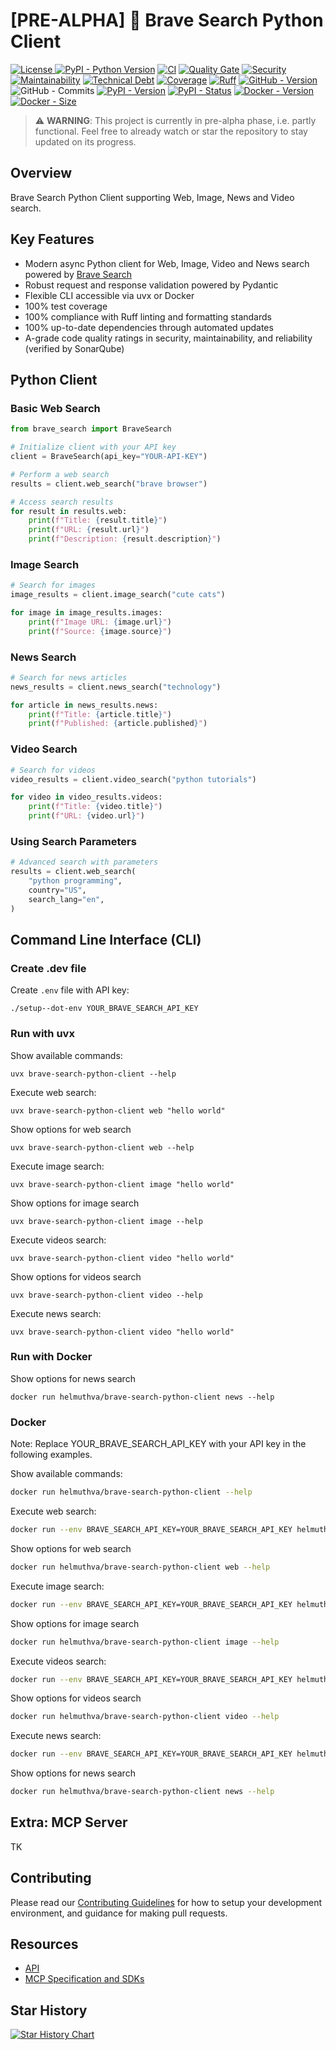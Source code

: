 # [PRE-ALPHA] 🦁 Brave Search Python Client

[![License](https://img.shields.io/github/license/helmut-hoffer-von-ankershoffen/brave-search-python-client?logo=opensourceinitiative&logoColor=3DA639&labelColor=414042&color=A41831)
](https://github.com/helmut-hoffer-von-ankershoffen/brave-search-python-client/blob/main/LICENSE)
[![PyPI - Python Version](https://img.shields.io/pypi/pyversions/brave-search-python-client.svg?logo=python&color=204361&labelColor=1E2933)](https://github.com/helmut-hoffer-von-ankershoffen/brave-search-python-client/blob/main/noxfile.py)
[![CI](https://github.com/helmut-hoffer-von-ankershoffen/brave-search-python-client/actions/workflows/test-and-report.yml/badge.svg)](https://github.com/helmut-hoffer-von-ankershoffen/brave-search-python-client/actions/workflows/test-and-report.yml)
[![Quality Gate](https://sonarcloud.io/api/project_badges/measure?project=helmut-hoffer-von-ankershoffen_brave-search-python-client&metric=alert_status)](https://sonarcloud.io/summary/new_code?id=helmut-hoffer-von-ankershoffen_brave-search-python-client)
[![Security](https://sonarcloud.io/api/project_badges/measure?project=helmut-hoffer-von-ankershoffen_brave-search-python-client&metric=security_rating)](https://sonarcloud.io/summary/new_code?id=helmut-hoffer-von-ankershoffen_brave-search-python-client)
[![Maintainability](https://sonarcloud.io/api/project_badges/measure?project=helmut-hoffer-von-ankershoffen_brave-search-python-client&metric=sqale_rating)](https://sonarcloud.io/summary/new_code?id=helmut-hoffer-von-ankershoffen_brave-search-python-client)
[![Technical Debt](https://sonarcloud.io/api/project_badges/measure?project=helmut-hoffer-von-ankershoffen_brave-search-python-client&metric=sqale_index)](https://sonarcloud.io/summary/new_code?id=helmut-hoffer-von-ankershoffen_brave-search-python-client)
[![Coverage](https://codecov.io/gh/helmut-hoffer-von-ankershoffen/brave-search-python-client/graph/badge.svg?token=SX34YRP30E)](https://codecov.io/gh/helmut-hoffer-von-ankershoffen/brave-search-python-client)
[![Ruff](https://img.shields.io/badge/style-Ruff-blue?color=D6FF65)](https://github.com/helmut-hoffer-von-ankershoffen/brave-search-python-client/blob/main/noxfile.py)
[![GitHub - Version](https://img.shields.io/github/v/release/helmut-hoffer-von-ankershoffen/brave-search-python-client?label=GitHub&style=flat&labelColor=1C2C2E&color=blue&logo=GitHub&logoColor=white)](https://github.com/helmut-hoffer-von-ankershoffen/brave-search-python-clientidge/releases)
![GitHub - Commits](https://img.shields.io/github/commit-activity/m/helmut-hoffer-von-ankershoffen/brave-search-python-client/main?label=commits&style=flat&labelColor=1C2C2E&color=blue&logo=GitHub&logoColor=white)
[![PyPI - Version](https://img.shields.io/pypi/v/brave-search-python-client.svg?label=PyPI&logo=pypi&logoColor=%23FFD243&labelColor=%230073B7&color=FDFDFD)](https://pypi.python.org/pypi/brave-search-python-client)
[![PyPI - Status](https://img.shields.io/pypi/status/brave-search-python-client?logo=pypi&logoColor=%23FFD243&labelColor=%230073B7&color=FDFDFD)](https://pypi.python.org/pypi/brave-search-python-client)
[![Docker - Version](https://img.shields.io/docker/v/helmuthva/brave-search-python-client?sort=semver&label=Docker&logo=docker&logoColor=white&labelColor=1354D4&color=10151B)](https://hub.docker.com/r/helmuthva/brave-search-python-client/tags)
[![Docker - Size](https://img.shields.io/docker/image-size/helmuthva/brave-search-python-client?sort=semver&arch=arm64&label=image&logo=docker&logoColor=white&labelColor=1354D4&color=10151B)](https://hub.docker.com/r/helmuthva/brave-search-python-client/)
<!---
[![ghcr.io - Version](https://ghcr-badge.egpl.dev/helmut-hoffer-von-ankershoffen/brave-search-python-client/tags?color=%2344cc11&ignore=0.0%2C0%2Clatest&n=3&label=ghcr.io&trim=)](https://github.com/helmut-hoffer-von-ankershoffen/brave-search-python-client/pkgs/container/brave-search-python-client)
[![ghcr.io - Sze](https://ghcr-badge.egpl.dev/helmut-hoffer-von-ankershoffen/brave-search-python-client/size?color=%2344cc11&tag=latest&label=size&trim=)](https://github.com/helmut-hoffer-von-ankershoffen/brave-search-python-client/pkgs/container/brave-search-python-client)
-->
> ⚠️ **WARNING**: This project is currently in pre-alpha phase, i.e. partly functional. Feel free to already watch or star the repository to stay updated on its progress.


## Overview

Brave Search Python Client supporting Web, Image, News and Video search.

## Key Features

* Modern async Python client for Web, Image, Video and News search powered by [Brave Search](https://brave.com/search/api/)
* Robust request and response validation powered by Pydantic
* Flexible CLI accessible via uvx or Docker
* 100% test coverage
* 100% compliance with Ruff linting and formatting standards
* 100% up-to-date dependencies through automated updates
* A-grade code quality ratings in security, maintainability, and reliability (verified by SonarQube)

## Python Client

### Basic Web Search

```python
from brave_search import BraveSearch

# Initialize client with your API key
client = BraveSearch(api_key="YOUR-API-KEY")

# Perform a web search
results = client.web_search("brave browser")

# Access search results
for result in results.web:
    print(f"Title: {result.title}")
    print(f"URL: {result.url}")
    print(f"Description: {result.description}")
```

### Image Search

```python
# Search for images
image_results = client.image_search("cute cats")

for image in image_results.images:
    print(f"Image URL: {image.url}")
    print(f"Source: {image.source}")
```

### News Search

```python
# Search for news articles
news_results = client.news_search("technology")

for article in news_results.news:
    print(f"Title: {article.title}")
    print(f"Published: {article.published}")
```

### Video Search

```python
# Search for videos
video_results = client.video_search("python tutorials")

for video in video_results.videos:
    print(f"Title: {video.title}")
    print(f"URL: {video.url}")
```

### Using Search Parameters

```python
# Advanced search with parameters
results = client.web_search(
    "python programming",
    country="US",
    search_lang="en",
)
```

## Command Line Interface (CLI)

### Create .dev file

Create `.env` file with API key:

```shell
./setup--dot-env YOUR_BRAVE_SEARCH_API_KEY
```

### Run with uvx

Show available commands:

```shell
uvx brave-search-python-client --help
```

Execute web search:

```shell
uvx brave-search-python-client web "hello world"
```

Show options for web search

```shell
uvx brave-search-python-client web --help
```

Execute image search:

```shell
uvx brave-search-python-client image "hello world"
```

Show options for image search

```shell
uvx brave-search-python-client image --help
```

Execute videos search:

```shell
uvx brave-search-python-client video "hello world"
```

Show options for videos search

```shell
uvx brave-search-python-client video --help
```

Execute news search:

```shell
uvx brave-search-python-client video "hello world"
```

### Run with Docker

Show options for news search

```shell
docker run helmuthva/brave-search-python-client news --help
```

### Docker

Note: Replace YOUR_BRAVE_SEARCH_API_KEY with your API key in the following examples.

Show available commands:

```bash
docker run helmuthva/brave-search-python-client --help
```

Execute web search:

```bash
docker run --env BRAVE_SEARCH_API_KEY=YOUR_BRAVE_SEARCH_API_KEY helmuthva/brave-search-python-client web "hello world"
```

Show options for web search

```bash
docker run helmuthva/brave-search-python-client web --help
```

Execute image search:

```bash
docker run --env BRAVE_SEARCH_API_KEY=YOUR_BRAVE_SEARCH_API_KEY helmuthva/brave-search-python-client image "hello world"
```

Show options for image search

```bash
docker run helmuthva/brave-search-python-client image --help
```

Execute videos search:

```bash
docker run --env BRAVE_SEARCH_API_KEY=YOUR_BRAVE_SEARCH_API_KEY helmuthva/brave-search-python-client video "hello world"
```

Show options for videos search

```bash
docker run helmuthva/brave-search-python-client video --help
```

Execute news search:

```bash
docker run --env BRAVE_SEARCH_API_KEY=YOUR_BRAVE_SEARCH_API_KEY helmuthva/brave-search-python-client video "hello world"
```

Show options for news search

```bash
docker run helmuthva/brave-search-python-client news --help
```

## Extra: MCP Server

TK

## Contributing

Please read our [Contributing Guidelines](CONTRIBUTING.md) for how to setup your development environment, and guidance for making pull requests.

## Resources

* [API](https://brave.com/search/api/)
* [MCP Specification and SDKs](https://github.com/modelcontextprotocol)

## Star History

<a href="https://star-history.com/#helmut-hoffer-von-ankershoffen/brave-search-python-client&Date">
 <picture>
   <source media="(prefers-color-scheme: dark)" srcset="https://api.star-history.com/svg?repos=helmut-hoffer-von-ankershoffen/brave-search-python-client&type=Date&theme=dark" />
   <source media="(prefers-color-scheme: light)" srcset="https://api.star-history.com/svg?repos=helmut-hoffer-von-ankershoffen/brave-search-python-client&type=Date" />
   <img alt="Star History Chart" src="https://api.star-history.com/svg?repos=helmut-hoffer-von-ankershoffen/brave-search-python-client&type=Date" />
 </picture>
</a>
